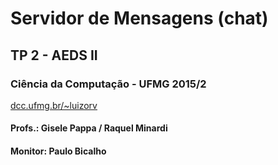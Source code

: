 # Servidor de Mensagens (chat)

## TP 2 - AEDS II

### Ciência da Computação - UFMG 2015/2

[dcc.ufmg.br/~luizorv]

[dcc.ufmg.br/~luizorv]: http://dcc.ufmg.br/~luizorv

#### Profs.: Gisele Pappa / Raquel Minardi
#### Monitor: Paulo Bicalho
